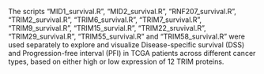 The scripts “MID1_survival.R”, “MID2_survival.R”, “RNF207_survival.R”, “TRIM2_survival.R”, “TRIM6_survival.R”, “TRIM7_survival.R”, “TRIM9_survival.R”, “TRIM15_survial.R”, “TRIM22_sruvival.R”, “TRIM29_survival.R”, “TRIM55_survival.R” and “TRIM58_survival.R” were used separately to explore and visualize Disease-specific survival (DSS) and Progression-free interval (PFI) in TCGA patients across different cancer types, based on either high or low expression of 12 TRIM proteins. 
